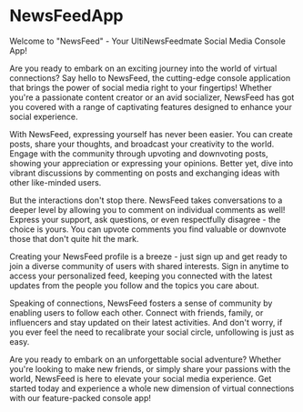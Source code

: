 # NewsFeedApp

Welcome to "NewsFeed" - Your UltiNewsFeedmate Social Media Console App!

Are you ready to embark on an exciting journey into the world of virtual connections? Say hello to NewsFeed, the cutting-edge console application that brings the power of social media right to your fingertips! Whether you're a passionate content creator or an avid socializer, NewsFeed has got you covered with a range of captivating features designed to enhance your social experience.

With NewsFeed, expressing yourself has never been easier. You can create posts, share your thoughts, and broadcast your creativity to the world. Engage with the community through upvoting and downvoting posts, showing your appreciation or expressing your opinions. Better yet, dive into vibrant discussions by commenting on posts and exchanging ideas with other like-minded users.

But the interactions don't stop there. NewsFeed takes conversations to a deeper level by allowing you to comment on individual comments as well! Express your support, ask questions, or even respectfully disagree - the choice is yours. You can upvote comments you find valuable or downvote those that don't quite hit the mark.

Creating your NewsFeed profile is a breeze - just sign up and get ready to join a diverse community of users with shared interests. Sign in anytime to access your personalized feed, keeping you connected with the latest updates from the people you follow and the topics you care about.

Speaking of connections, NewsFeed fosters a sense of community by enabling users to follow each other. Connect with friends, family, or influencers and stay updated on their latest activities. And don't worry, if you ever feel the need to recalibrate your social circle, unfollowing is just as easy.

Are you ready to embark on an unforgettable social adventure? Whether you're looking to make new friends, or simply share your passions with the world, NewsFeed is here to elevate your social media experience. Get started today and experience a whole new dimension of virtual connections with our feature-packed console app!

